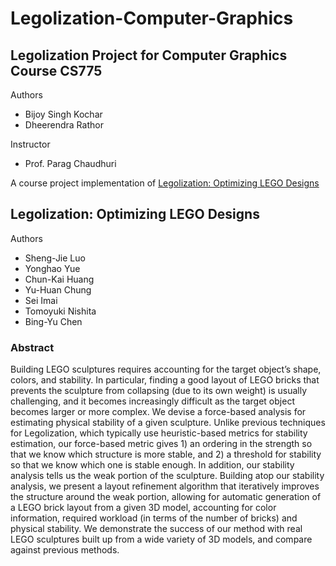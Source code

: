 # Legolization-Computer-Graphics
## Legolization Project for Computer Graphics Course CS775 
Authors
- Bijoy Singh Kochar 
- Dheerendra Rathor

Instructor
- Prof. Parag Chaudhuri

A course project implementation of [Legolization: Optimizing LEGO Designs](http://www.cmlab.csie.ntu.edu.tw/~forestking/research/SIGA15-Legolization/)

## Legolization: Optimizing LEGO Designs
Authors
- Sheng-Jie Luo
- Yonghao Yue
- Chun-Kai Huang
- Yu-Huan Chung
- Sei Imai
- Tomoyuki Nishita
- Bing-Yu Chen

### Abstract
Building LEGO sculptures requires accounting for the target object’s shape, colors, and stability. In particular, finding a good layout of LEGO bricks that prevents the sculpture from collapsing (due to its own weight) is usually challenging, and it becomes increasingly difficult as the target object becomes larger or more complex. We devise a force-based analysis for estimating physical stability of a given sculpture. Unlike previous techniques for Legolization, which typically use heuristic-based metrics for stability estimation, our force-based metric gives 1) an ordering in the strength so that we know which structure is more stable, and 2) a threshold for stability so that we know which one is stable enough. In addition, our stability analysis tells us the weak portion of the sculpture. Building atop our stability analysis, we present a layout refinement algorithm that iteratively improves the structure around the weak portion, allowing for automatic generation of a LEGO brick layout from a given 3D model, accounting for color information, required workload (in terms of the number of bricks) and physical stability. We demonstrate the success of our method with real LEGO sculptures built up from a wide variety of 3D models, and compare against previous methods.

